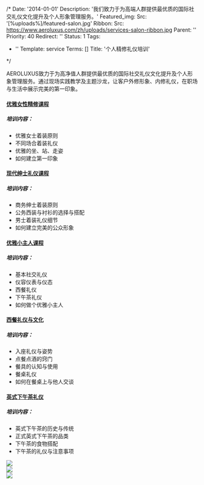 /*
Date: '2014-01-01'
Description: '我们致力于为高端人群提供最优质的国际社交礼仪文化提升及个人形象管理服务。'
Featured_img:
  Src: '[%uploads%]/featured-salon.jpg'
Ribbon:
  Src: https://www.aeroluxus.com/zh/uploads/services-salon-ribbon.jpg
Parent: ''
Priority: 40
Redirect: ''
Status: 1
Tags:
- ''
Template: service
Terms: []
Title: '个人精修礼仪培训'

*/
<p>AEROLUXUS致力于为高净值人群提供最优质的国际社交礼仪文化提升及个人形象管理服务。通过现场实践教学及主题沙龙，让客户外修形象、内修礼仪，在职场与生活中展示完美的第一印象。</p>
<div class="p-4">
  <h4 class="pb-2">
    <a data-toggle="collapse"
       href="#COLLAPSE-1"
       role="button">
      优雅女性精修课程
    </a>
  </h4>
  <div id="COLLAPSE-1"
       class="collapse pb-4">
    <h5>培训内容：</h5>
    <ul>
      <li>优雅女士着装原则</li>
      <li>不同场合着装礼仪</li>
      <li>优雅的坐、站、走姿</li>
      <li>如何建立第一印象</li>
    </ul>
  </div>
  <h4 class="pb-2">
    <a data-toggle="collapse"
       href="#COLLAPSE-2"
       role="button">
      现代绅士礼仪课程
    </a>
  </h4>
  <div id="COLLAPSE-2"
       class="collapse pb-4">
    <h5>培训内容：</h5>
    <ul>
      <li>商务绅士着装原则</li>
      <li>公务西装与衬衫的选择与搭配</li>
      <li>男士着装礼仪细节</li>
      <li>如何建立完美的公众形象</li>
    </ul>
  </div>
  <h4 class="pb-2">
    <a data-toggle="collapse"
       href="#COLLAPSE-3"
       role="button">
      优雅小主人课程
    </a>
  </h4>
  <div id="COLLAPSE-3"
       class="collapse pb-4">
    <h5>培训内容：</h5>
    <ul>
      <li>基本社交礼仪</li>
      <li>仪容仪表与仪态</li>
      <li>西餐礼仪</li>
      <li>下午茶礼仪</li>
      <li>如何做个优雅小主人</li>
    </ul>
  </div>
  <h4 class="pb-2">
    <a data-toggle="collapse"
       href="#COLLAPSE-4"
       role="button">
      西餐礼仪与文化
    </a>
  </h4>
  <div id="COLLAPSE-4"
       class="collapse pb-4">
    <h5>培训内容：</h5>
    <ul>
      <li>入座礼仪与姿势</li>
      <li>点餐点酒的窍门</li>
      <li>餐具的认知与使用</li>
      <li>餐桌礼仪</li>
      <li>如何在餐桌上与他人交谈</li>
    </ul>
  </div>
  <h4 class="pb-2">
    <a data-toggle="collapse"
       href="#COLLAPSE-5"
       role="button">
      英式下午茶礼仪
    </a>
  </h4>
  <div id="COLLAPSE-5"
       class="collapse pb-4">
    <h5>培训内容：</h5>
    <ul>
      <li>英式下午茶的历史与传统</li>
      <li>正式英式下午茶的品类</li>
      <li>下午茶的食物搭配</li>
      <li>下午茶的礼仪与注意事项</li>
    </ul>
  </div>
</div>
<div class="row">
  <div class="col-sm-4 py-2 text-center">
    <a class="gallery" href="[%uploads%]/services-salon-1.jpg">
      <img src="[%uploads%]/services-salon-1.jpg">
    </a>
  </div>
  <div class="col-sm-4 py-2 text-center">
    <a class="gallery" href="[%uploads%]/services-salon-2.jpg">
      <img src="[%uploads%]/services-salon-2.jpg">
    </a>
  </div>
  <div class="col-sm-4 py-2 text-center">
    <a class="gallery" href="[%uploads%]/services-salon-3.jpg">
      <img src="[%uploads%]/services-salon-3.jpg">
    </a>
  </div>
</div>